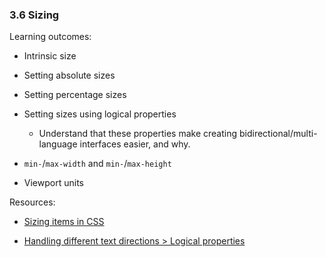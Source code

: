 ### 3.6 Sizing

Learning outcomes:

- Intrinsic size

- Setting absolute sizes

- Setting percentage sizes

- Setting sizes using logical properties

  - Understand that these properties make creating bidirectional/multi-language interfaces easier, and why.

- `min-`/`max-width` and `min-`/`max-height`

- Viewport units

Resources:

- [Sizing items in CSS](https://developer.mozilla.org/docs/Learn/CSS/Building_blocks/Sizing_items_in_CSS)

- [Handling different text directions > Logical properties](https://developer.mozilla.org/docs/Learn/CSS/Building_blocks/Handling_different_text_directions#logical_properties_and_values)
